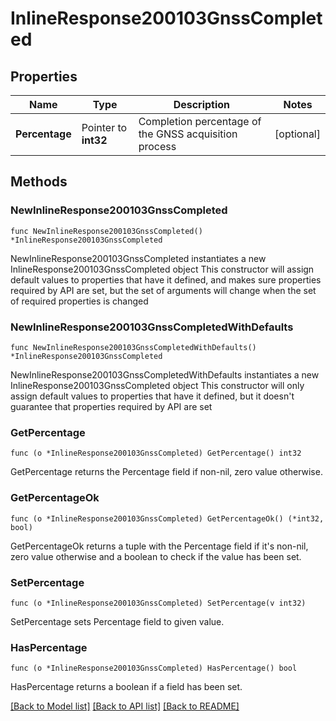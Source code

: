 # InlineResponse200103GnssCompleted

## Properties

Name | Type | Description | Notes
------------ | ------------- | ------------- | -------------
**Percentage** | Pointer to **int32** | Completion percentage of the GNSS acquisition process | [optional] 

## Methods

### NewInlineResponse200103GnssCompleted

`func NewInlineResponse200103GnssCompleted() *InlineResponse200103GnssCompleted`

NewInlineResponse200103GnssCompleted instantiates a new InlineResponse200103GnssCompleted object
This constructor will assign default values to properties that have it defined,
and makes sure properties required by API are set, but the set of arguments
will change when the set of required properties is changed

### NewInlineResponse200103GnssCompletedWithDefaults

`func NewInlineResponse200103GnssCompletedWithDefaults() *InlineResponse200103GnssCompleted`

NewInlineResponse200103GnssCompletedWithDefaults instantiates a new InlineResponse200103GnssCompleted object
This constructor will only assign default values to properties that have it defined,
but it doesn't guarantee that properties required by API are set

### GetPercentage

`func (o *InlineResponse200103GnssCompleted) GetPercentage() int32`

GetPercentage returns the Percentage field if non-nil, zero value otherwise.

### GetPercentageOk

`func (o *InlineResponse200103GnssCompleted) GetPercentageOk() (*int32, bool)`

GetPercentageOk returns a tuple with the Percentage field if it's non-nil, zero value otherwise
and a boolean to check if the value has been set.

### SetPercentage

`func (o *InlineResponse200103GnssCompleted) SetPercentage(v int32)`

SetPercentage sets Percentage field to given value.

### HasPercentage

`func (o *InlineResponse200103GnssCompleted) HasPercentage() bool`

HasPercentage returns a boolean if a field has been set.


[[Back to Model list]](../README.md#documentation-for-models) [[Back to API list]](../README.md#documentation-for-api-endpoints) [[Back to README]](../README.md)


